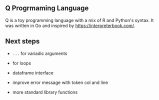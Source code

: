 ## Q Progrmaming Language

Q is a toy programming language with a mix of R and Python's syntax. It was written in Go and inspired by <https://interpreterbook.com/>.


## Next steps

* `...` for variadic arguments

* for loops

* dataframe interface

* improve error message with token col and line

* more standard library functions

